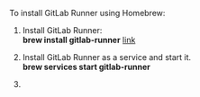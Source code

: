 To install GitLab Runner using Homebrew:

1. Install GitLab Runner:\
   **brew install gitlab-runner**
   [link](https://docs.gitlab.com/runner/install/osx.html#homebrew-installation-alternative)

2. Install GitLab Runner as a service and start it.\
   **brew services start gitlab-runner**

3. 

